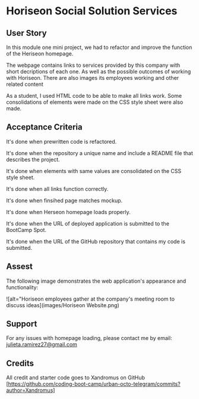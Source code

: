 # Horiseon Social Solution Services

## User Story
In this module one mini project, we had to refactor and improve the function of the Heriseon homepage. 

The webpage contains links to services provided by this company with short decriptions of each one. As well as the possible outcomes of working with Horiseon. There are also images its employees working and other related content

As a student, I used HTML code to be able to make all links work. Some consolidations of elements were made on the CSS style sheet were also made.

## Acceptance Criteria

It's done when prewritten code is refactored.

It's done when the repository a unique name and include a README file that describes the project.

It's done when elements with same values are consolidated on the CSS style sheet.

It's done when all links function correctly.

It's done when finsihed page matches mockup.

It's done when Herseon homepage loads properly.

It's done when the URL of deployed application is submitted to the BootCamp Spot.

It's done when the URL of the GitHub repository that contains my code is submitted.

## Assest
The following image demonstrates the web application's appearance and functionality:

![alt="Horiseon employees gather at the company's meeting room to discuss ideas](images/Horiseon Website.png)

## Support
For any issues with homepage loading, please contact me by email: julieta.ramirez27@gmail.com

## Credits
All credit and starter code goes to Xandromus on GitHub [https://github.com/coding-boot-camp/urban-octo-telegram/commits?author=Xandromus]
